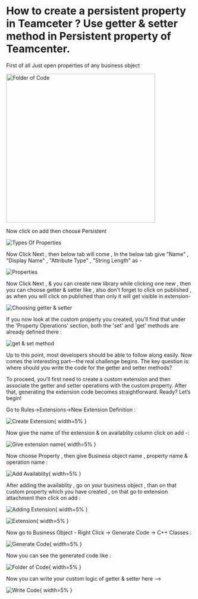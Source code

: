# How to create a persistent property in Teamceter ? Use getter & setter method in Persistent property of Teamcenter.

First of all Just open properties of any business object

<img src="../images/26_1.JPG" alt="Folder of Code" width="400"/>

Now click on add then choose Persistent

![Types Of Properties](../images/26-2.JPG)

Now Click Next , then below tab will come , In the below tab give "Name" , "Display Name" , "Attribute Type" , "String Length" as -

![Properties](../images/26-3.JPG)

Now Click Next , & you can create new library while clicking one new , then you can choose getter & setter like , also don't forget to click on published , as when you will click on published than only it will get visible in extension-

![Choosing getter & setter](../images/26-4.JPG)

If you now look at the custom property you created, you'll find that under the 'Property Operations' section, both the 'set' and 'get' methods are already defined there :

![get & set method](../images/26_5.JPG)

Up to this point, most developers should be able to follow along easily.
Now comes the interesting part—the real challenge begins.
The key question is: where should you write the code for the getter and setter methods?

To proceed, you’ll first need to create a custom extension and then associate the getter and setter operations with the custom property. After that, generating the extension code becomes straightforward. Ready? Let’s begin!

Go to Rules->Extensions->New Extension Definition :

![Create Extension](../images/26_7.JPG){ width=5% }

Now give the name of the extension & on availablity column click on add -:

![Give extension name](../images/26_8.JPG){ width=5% }

Now choose Property , then give Business object name , property name & operation name :

![Add Availablity](../images/26_9.JPG){ width=5% }

After adding the availablity , go on your business object , than on that custom property which you have created , on that go to extension attachment then click on add :

![Adding Extension](../images/26-10.JPG){ width=5% }

![Extension](../images/26_11.JPG){ width=5% }

Now go to Business Object - Right Click -> Generate Code -> C++ Classes :

![Generate Code](../images/26_12.JPG){ width=5% }

Now you can see the generated code like :

![Folder of Code](../images/26_13.JPG){ width=5% }

Now you can write your custom logic of getter & setter here -->

![Write Code](../images/26_14.JPG){ width=5% }

